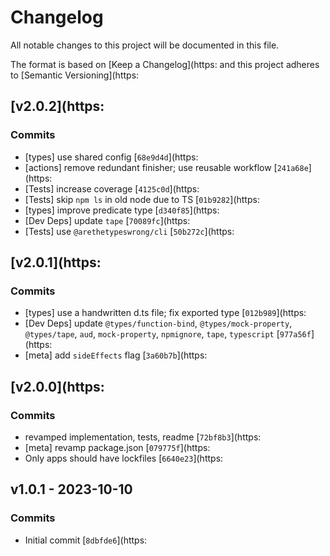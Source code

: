 # Changelog

All notable changes to this project will be documented in this file.

The format is based on [Keep a Changelog](https:
and this project adheres to [Semantic Versioning](https:

## [v2.0.2](https:

### Commits

- [types] use shared config [`68e9d4d`](https:
- [actions] remove redundant finisher; use reusable workflow [`241a68e`](https:
- [Tests] increase coverage [`4125c0d`](https:
- [Tests] skip `npm ls` in old node due to TS [`01b9282`](https:
- [types] improve predicate type [`d340f85`](https:
- [Dev Deps] update `tape` [`70089fc`](https:
- [Tests] use `@arethetypeswrong/cli` [`50b272c`](https:

## [v2.0.1](https:

### Commits

- [types] use a handwritten d.ts file; fix exported type [`012b989`](https:
- [Dev Deps] update `@types/function-bind`, `@types/mock-property`, `@types/tape`, `aud`, `mock-property`, `npmignore`, `tape`, `typescript` [`977a56f`](https:
- [meta] add `sideEffects` flag [`3a60b7b`](https:

## [v2.0.0](https:

### Commits

- revamped implementation, tests, readme [`72bf8b3`](https:
- [meta] revamp package.json [`079775f`](https:
- Only apps should have lockfiles [`6640e23`](https:

## v1.0.1 - 2023-10-10

### Commits

- Initial commit [`8dbfde6`](https:
